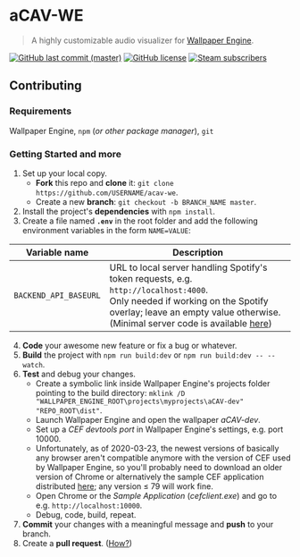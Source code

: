 # aCAV-WE
> A highly customizable audio visualizer for [Wallpaper Engine](https://www.wallpaperengine.io/).

[![GitHub last commit (master)](https://img.shields.io/github/last-commit/aleab/acav-we/master)][commits/master]
[![GitHub license](https://img.shields.io/github/license/aleab/acav-we?cacheSeconds=86400)][license]
[![Steam subscribers](https://img.shields.io/steam/subscriptions/FILE_ID?label=subscribers&color=1C3F56&logo=steam)][steam-workshop]

## Contributing

### Requirements
Wallpaper Engine, `npm` (_or other package manager_), `git`

### Getting Started and more
1. Set up your local copy.
   - **Fork** this repo and **clone** it: `git clone https://github.com/USERNAME/acav-we`.
   - Create a new **branch**: `git checkout -b BRANCH_NAME master`.
2. Install the project's **dependencies** with `npm install`.
3. Create a file named **`.env`** in the root folder and add the following environment variables in the form `NAME=VALUE`:

Variable name         | Description
--------------------- | ---------------------
`BACKEND_API_BASEURL` | URL to local server handling Spotify's token requests, e.g. `http://localhost:4000`.<br>Only needed if working on the Spotify overlay; leave an empty value otherwise.<br>(Minimal server code is available [here](https://github.com/aleab/acav-we-server))

4. **Code** your awesome new feature or fix a bug or whatever.
5. **Build** the project with `npm run build:dev` or `npm run build:dev -- --watch`.
6. **Test** and debug your changes.
   - Create a symbolic link inside Wallpaper Engine's projects folder pointing to the build directory: `mklink /D "WALLPAPER_ENGINE_ROOT\projects\myprojects\aCAV-dev" "REPO_ROOT\dist"`.
   - Launch Wallpaper Engine and open the wallpaper _aCAV-dev_.
   - Set up a _CEF devtools port_ in Wallpaper Engine's settings, e.g. port 10000.
   - Unfortunately, as of 2020-03-23, the newest versions of basically any browser aren't compatible anymore with the version of CEF used by Wallpaper Engine, so you'll probably need to download an older version of Chrome or alternatively the sample CEF application distributed [here](http://opensource.spotify.com/cefbuilds/index.html); any version ≤ 79 will work fine.
   - Open Chrome or the _Sample Application_ (_cefclient.exe_) and go to e.g. `http://localhost:10000`.
   - Debug, code, build, repeat.
7. **Commit** your changes with a meaningful message and **push** to your branch.
8. Create a **pull request**. ([How?](https://help.github.com/en/github/collaborating-with-issues-and-pull-requests/creating-a-pull-request-from-a-fork))


[//]: # (Links)
[commits/master]: <https://github.com/aleab/acav-we/commits/master>
[license]: </LICENSE.txt>
[steam-workshop]: <>

